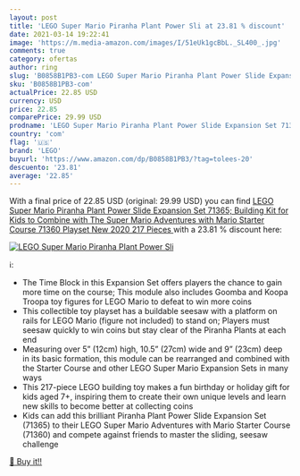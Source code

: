 ```yaml
---
layout: post
title: 'LEGO Super Mario Piranha Plant Power Sli at 23.81 % discount'
date: 2021-03-14 19:22:41
image: 'https://m.media-amazon.com/images/I/51eUk1gcBbL._SL400_.jpg'
comments: true
category: ofertas
author: ring
slug: 'B0858B1PB3-com LEGO Super Mario Piranha Plant Power Slide Expansion Set...'
sku: 'B0858B1PB3-com'
actualPrice: 22.85 USD
currency: USD
price: 22.85
comparePrice: 29.99 USD
prodname: 'LEGO Super Mario Piranha Plant Power Slide Expansion Set 71365; Building Kit for Kids to Combine with The Super Mario Adventures with Mario Starter Course  71360  Playset  New 2020  217 Pieces '
country: 'com'
flag: '🇺🇸'
brand: 'LEGO'
buyurl: 'https://www.amazon.com/dp/B0858B1PB3/?tag=tolees-20'
descuento: '23.81'
average: '22.85'
---
```


With a final price of 22.85 USD (original: 29.99 USD) you can find [LEGO Super Mario Piranha Plant Power Slide Expansion Set 71365; Building Kit for Kids to Combine with The Super Mario Adventures with Mario Starter Course  71360  Playset  New 2020  217 Pieces ](https://www.amazon.com/dp/B0858B1PB3/?tag=tolees-20) with a  23.81 % discount here:

[![LEGO Super Mario Piranha Plant Power Sli](https://m.media-amazon.com/images/I/51eUk1gcBbL._SL400_.jpg)](https://www.amazon.com/dp/B0858B1PB3/?tag=tolees-20)

ℹ️:

- The Time Block in this Expansion Set offers players the chance to gain more time on the course; This module also includes Goomba and Koopa Troopa toy figures for LEGO Mario to defeat to win more coins
- This collectible toy playset has a buildable seesaw with a platform on rails for LEGO Mario (figure not included) to stand on; Players must seesaw quickly to win coins but stay clear of the Piranha Plants at each end
- Measuring over 5” (12cm) high, 10.5” (27cm) wide and 9” (23cm) deep in its basic formation, this module can be rearranged and combined with the Starter Course and other LEGO Super Mario Expansion Sets in many ways
- This 217-piece LEGO building toy makes a fun birthday or holiday gift for kids aged 7+, inspiring them to create their own unique levels and learn new skills to become better at collecting coins
- Kids can add this brilliant Piranha Plant Power Slide Expansion Set (71365) to their LEGO Super Mario Adventures with Mario Starter Course (71360) and compete against friends to master the sliding, seesaw challenge

[🛒 Buy it!!](https://www.amazon.com/dp/B0858B1PB3/?tag=tolees-20)
